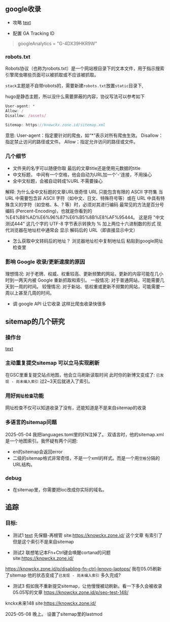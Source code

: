 ## google收录

- 攻略 [text](https://blog.sugarin.net/p/google%E6%94%B6%E5%BD%95/)

- 配置 GA Tracking ID
> googleAnalytics = "G-4DX39HKR9W"

### robots.txt

Robots协议（也称为robots.txt）是一个网站根目录下的文本文件，用于指示搜索引擎爬虫哪些页面可以被抓取或不应该被抓取。

`stack`主题是不自带robots的，需要新建`robots.txt`放置`static`目录下, 

hugo是静态主题，所以没什么需要屏蔽的内容，协议写法可以参考如下

```typescript
User-agent: *
Allow: /
Disallow: /assets/

Sitemap: https://knowckx.zone.id/sitemap.xml
```

意思:
User-agent：指定要针对的爬虫，如“*”表示对所有爬虫生效。
Disallow：指定禁止访问的路径或文件。
Allow：指定允许访问的路径或文件。



### 几个细节

- 文件夹的名字可以随便你取 最后的文章title还是使用元数据的title
- 中文标题， 中间有一个空格，他会自动为URL加一个'-'连接，不用操心
- 全中文标题，会被自动转成%URL 不需要操心

解释: 为什么全中文标题的文章URL很奇怪
URL 只能包含有限的 ASCII 字符集
当 URL 中需要包含非 ASCII 字符（如中文、日文、特殊符号等）或在 URL 中具有特殊含义的字符（如空格、&、? 等）时，必须对其进行编码
最常见的方法是百分号编码 (Percent-Encoding)，也就是你看到的 %E4%B8%AD%E6%96%87%E6%B5%8B%E8%AF%95444。
这是将 "中文测试444" 这几个字的 UTF-8 字节表示转换为 % 加上两位十六进制数的形式
现代浏览器在地址栏中通常会 显示 解码后的 URL（即直接显示中文）

- 怎么获取中文转码后的地址？
浏览器地址栏中复制地址后 粘贴到google网址检查里

### 影响 Google 收录/更新速度的原因

理想情况: 对于老牌、权威、权重较高、更新频繁的网站，更新的内容可能在几小时到一两天内被 Google 重新抓取和索引。
一般情况: 对于普通网站，可能需要几天到一周的时间。
较慢情况: 对于新站、低权重或更新不频繁的网站，可能需要一周以上甚至几周的时间。


- 调 google API 让它收录
这样比爬虫收录快很多



## sitemap的几个研究

### 操作台
[text](https://search.google.com/search-console?resource_id=https%3A%2F%2Fknowckx.zone.id%2F&hl=zh-CN)


### 主动重复提交sitemap 可以立马实现刷新
在GSC里重复提交站点地图，他会立马刷新读取时间
此时你的新博文变成了: `已发现 - 尚未编入索引`
过2~3天后就进入了索引。

### 用好`网址检查`功能
网址检查不仅可以知道收录了没有，还能知道是不是来自sitemap的收录


### 多语言的sitemap问题
2025-05-04 我把languages.toml里的EN注掉了。
双语言时，他的sitemap.xml是一个地图索引。我怀疑有两个问题:
- en的sitemap会返回error
- 二级的sitemap格式非常奇怪，不是一个xml的样式。而是一个用`空格`分隔的URL结构。

### debug
- 在sitemap里，你需要把loc改成你实际的域名。


## 追踪

### 目标:

- 测试1
[text](https://knowckx.zone.id/p/%E5%85%88%E4%BF%9D%E9%AB%93-%E5%86%8D%E6%A0%B9%E7%AE%A1/)
先保髓-再根管  site:https://knowckx.zone.id/ 
这个文章 有索引了 但是这个索引不是来自sitemap

- 测试2
联想笔记本Fn+Ctrl键会唤醒cortana的问题  site:https://knowckx.zone.id/

https://knowckx.zone.id/p/disabling-fn-ctrl-lenovo-laptops/
我在05.05刷新了sitemap 他的状态变成了`已发现 - 尚未编入索引`
多久完成?


- 测试3
假如我不重新提交sitemap，让他慢慢被动刷新。看一下多久会被收录
05.05写的文章 
https://knowckx.zone.id/p/seo-test-148/

knckx未来148  site:https://knowckx.zone.id/

2025-05-08 晚上。 设置了sitemap里的lastmod

